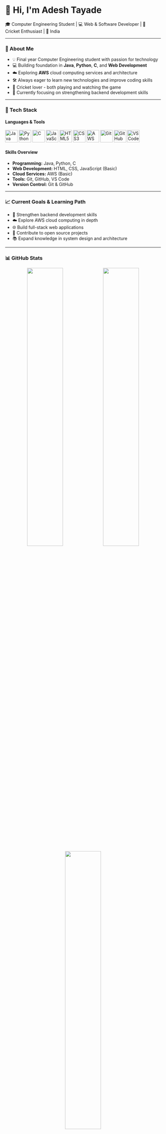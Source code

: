 # 👋 Hi, I'm Adesh Tayade
🎓 Computer Engineering Student | 💻 Web & Software Developer | 🏏 Cricket Enthusiast | 📍 India

---

### 🚀 About Me
- 💡 Final year Computer Engineering student with passion for technology
- 💻 Building foundation in **Java**, **Python**, **C**, and **Web Development**
- ☁️ Exploring **AWS** cloud computing services and architecture
- 🛠️ Always eager to learn new technologies and improve coding skills
- 🏏 Cricket lover - both playing and watching the game
- 🌱 Currently focusing on strengthening backend development skills

---

### 🧰 Tech Stack

#### Languages & Tools
<p>
  <img src="https://cdn.jsdelivr.net/gh/devicons/devicon/icons/java/java-original.svg" width="40" alt="Java"/>
  <img src="https://cdn.jsdelivr.net/gh/devicons/devicon/icons/python/python-original.svg" width="40" alt="Python"/>
  <img src="https://cdn.jsdelivr.net/gh/devicons/devicon/icons/c/c-original.svg" width="40" alt="C"/>
  <img src="https://cdn.jsdelivr.net/gh/devicons/devicon/icons/javascript/javascript-original.svg" width="40" alt="JavaScript"/>
  <img src="https://cdn.jsdelivr.net/gh/devicons/devicon/icons/html5/html5-original.svg" width="40" alt="HTML5"/>
  <img src="https://cdn.jsdelivr.net/gh/devicons/devicon/icons/css3/css3-original.svg" width="40" alt="CSS3"/>
  <img src="https://cdn.jsdelivr.net/gh/devicons/devicon/icons/amazonwebservices/amazonwebservices-original.svg" width="40" alt="AWS"/>
  <img src="https://cdn.jsdelivr.net/gh/devicons/devicon/icons/git/git-original.svg" width="40" alt="Git"/>
  <img src="https://cdn.jsdelivr.net/gh/devicons/devicon/icons/github/github-original.svg" width="40" alt="GitHub"/>
  <img src="https://cdn.jsdelivr.net/gh/devicons/devicon/icons/vscode/vscode-original.svg" width="40" alt="VS Code"/>
</p>

#### Skills Overview
- **Programming:** Java, Python, C
- **Web Development:** HTML, CSS, JavaScript (Basic)
- **Cloud Services:** AWS (Basic)
- **Tools:** Git, GitHub, VS Code
- **Version Control:** Git & GitHub

---

### 📈 Current Goals & Learning Path
- 🎯 Strengthen backend development skills
- ☁️ Explore AWS cloud computing in depth
- 🌐 Build full-stack web applications
- 🤝 Contribute to open source projects
- 📚 Expand knowledge in system design and architecture

---

### 📊 GitHub Stats
<p align="center">
  <img src="https://github-readme-stats.vercel.app/api?username=adesh-tayade&show_icons=true&theme=radical" width="48%" />
  <img src="https://github-readme-streak-stats.herokuapp.com/?user=adesh-tayade&theme=radical" width="48%" />
</p>

<p align="center">
  <img src="https://github-readme-stats.vercel.app/api/top-langs/?username=adesh-tayade&layout=compact&theme=radical" width="48%" />
</p>

---

### 🏏 Fun Facts
- 🏏 Passionate cricket player and enthusiast
- 💻 Love solving coding challenges in free time
- 🌱 Always learning something new in tech
- 🎯 Goal-oriented and driven by curiosity

---

### 📫 Connect with Me
- 📧 **Email:** [Your Email Address]
- 💼 **LinkedIn:** [Your LinkedIn Profile]
- 🖥️ **GitHub:** [Your GitHub Profile]
- 🐦 **Twitter:** [Your Twitter Handle] *(Optional)*

---

### 🖼️ Profile Banner
<p align="center">
  <img src="https://via.placeholder.com/1000x300/1a1a2e/ffffff?text=Welcome+to+Adesh's+GitHub+Profile" alt="Profile Banner" />
</p>
<!-- Replace with your custom banner image -->

---

### 💭 Quote
*"Keep learning. Keep building. Keep growing."*

---

**Thanks for visiting my profile! 😊**  
*Feel free to explore my repositories and connect with me!*
